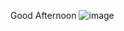 Good Afternoon
![image](https://user-images.githubusercontent.com/51312196/149425610-0e07ad5f-791e-4a24-b251-321318aabb64.png)

